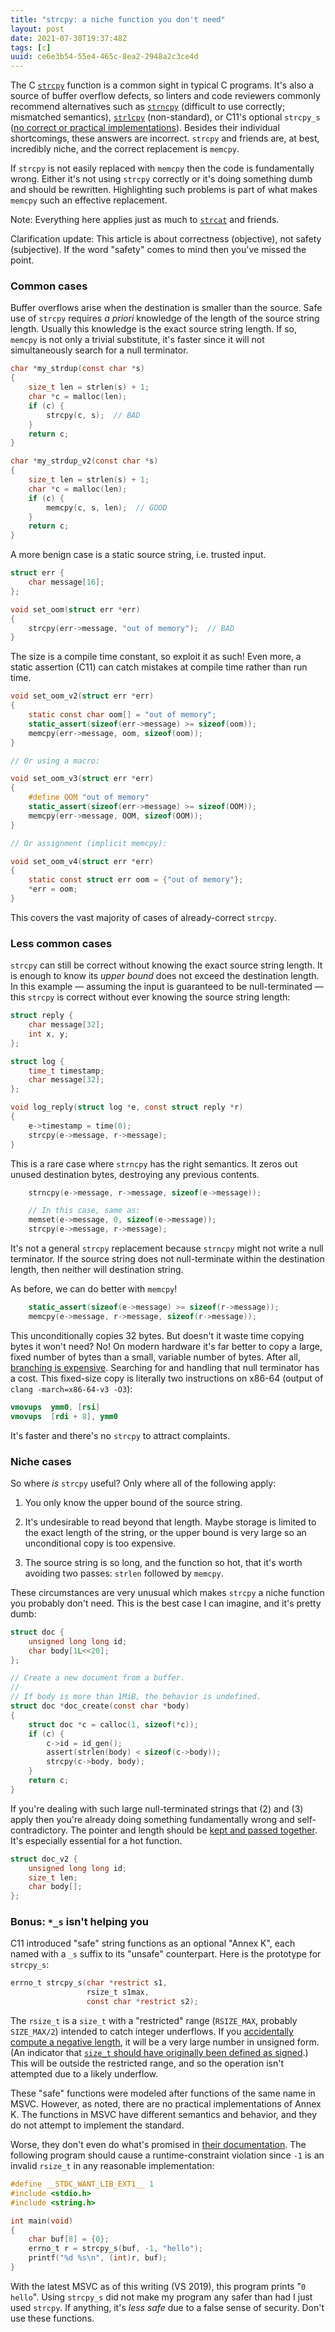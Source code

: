 ```yaml
---
title: "strcpy: a niche function you don't need"
layout: post
date: 2021-07-30T19:37:48Z
tags: [c]
uuid: ce6e3b54-55e4-465c-8ea2-2948a2c3ce4d
---
```


The C [`strcpy`][strcpy] function is a common sight in typical C programs.
It's also a source of buffer overflow defects, so linters and code
reviewers commonly recommend alternatives such as [`strncpy`][strncpy]
(difficult to use correctly; mismatched semantics), [`strlcpy`][strlcpy]
(non-standard), or C11's optional `strcpy_s` ([no correct or practical
implementations][rep]). Besides their individual shortcomings, these
answers are incorrect. `strcpy` and friends are, at best, incredibly
niche, and the correct replacement is `memcpy`.

If `strcpy` is not easily replaced with `memcpy` then the code is
fundamentally wrong. Either it's not using `strcpy` correctly or it's
doing something dumb and should be rewritten. Highlighting such problems
is part of what makes `memcpy` such an effective replacement.

Note: Everything here applies just as much to [`strcat`][strcat] and
friends.

Clarification update: This article is about correctness (objective), not
safety (subjective). If the word "safety" comes to mind then you've missed
the point.

### Common cases

Buffer overflows arise when the destination is smaller than the source.
Safe use of `strcpy` requires *a priori* knowledge of the length of the
source string length. Usually this knowledge is the exact source string
length. If so, `memcpy` is not only a trivial substitute, it's faster
since it will not simultaneously search for a null terminator.

```c
char *my_strdup(const char *s)
{
    size_t len = strlen(s) + 1;
    char *c = malloc(len);
    if (c) {
        strcpy(c, s);  // BAD
    }
    return c;
}

char *my_strdup_v2(const char *s)
{
    size_t len = strlen(s) + 1;
    char *c = malloc(len);
    if (c) {
        memcpy(c, s, len);  // GOOD
    }
    return c;
}
```

A more benign case is a static source string, i.e. trusted input.

```c
struct err {
    char message[16];
};

void set_oom(struct err *err)
{
    strcpy(err->message, "out of memory");  // BAD
}
```

The size is a compile time constant, so exploit it as such! Even more, a
static assertion (C11) can catch mistakes at compile time rather than run
time.

```c
void set_oom_v2(struct err *err)
{
    static const char oom[] = "out of memory";
    static_assert(sizeof(err->message) >= sizeof(oom));
    memcpy(err->message, oom, sizeof(oom));
}

// Or using a macro:

void set_oom_v3(struct err *err)
{
    #define OOM "out of memory"
    static_assert(sizeof(err->message) >= sizeof(OOM));
    memcpy(err->message, OOM, sizeof(OOM));
}

// Or assignment (implicit memcpy):

void set_oom_v4(struct err *err)
{
    static const struct err oom = {"out of memory"};
    *err = oom;
}
```

This covers the vast majority of cases of already-correct `strcpy`.

### Less common cases

`strcpy` can still be correct without knowing the exact source string
length. It is enough to know its *upper bound* does not exceed the
destination length. In this example — assuming the input is guaranteed to
be null-terminated — this `strcpy` is correct without ever knowing the
source string length:

```c
struct reply {
    char message[32];
    int x, y;
};

struct log {
    time_t timestamp;
    char message[32];
};

void log_reply(struct log *e, const struct reply *r)
{
    e->timestamp = time(0);
    strcpy(e->message, r->message);
}
```

This is a rare case where `strncpy` has the right semantics. It zeros out
unused destination bytes, destroying any previous contents.

```c
    strncpy(e->message, r->message, sizeof(e->message));

    // In this case, same as:
    memset(e->message, 0, sizeof(e->message));
    strcpy(e->message, r->message);
```

It's not a general `strcpy` replacement because `strncpy` might not write
a null terminator. If the source string does not null-terminate within the
destination length, then neither will destination string.

As before, we can do better with `memcpy`!

```c
    static_assert(sizeof(e->message) >= sizeof(r->message));
    memcpy(e->message, r->message, sizeof(r->message));
```

This unconditionally copies 32 bytes. But doesn't it waste time copying
bytes it won't need? No! On modern hardware it's far better to copy a
large, fixed number of bytes than a small, variable number of bytes. After
all, [branching is expensive][utf]. Searching for and handling that null
terminator has a cost. This fixed-size copy is literally two instructions
on x86-64 (output of `clang -march=x86-64-v3 -O3`):

```nasm
vmovups  ymm0, [rsi]
vmovups  [rdi + 8], ymm0
```

It's faster and there's no `strcpy` to attract complaints.

### Niche cases

So where *is* `strcpy` useful? Only where all of the following apply:

1. You only know the upper bound of the source string.

2. It's undesirable to read beyond that length. Maybe storage is limited
   to the exact length of the string, or the upper bound is very large so
   an unconditional copy is too expensive.

3. The source string is so long, and the function so hot, that it's worth
   avoiding two passes: `strlen` followed by `memcpy`.

These circumstances are very unusual which makes `strcpy` a niche function
you probably don't need. This is the best case I can imagine, and it's
pretty dumb:

```c
struct doc {
    unsigned long long id;
    char body[1L<<20];
};

// Create a new document from a buffer.
//
// If body is more than 1MiB, the behavior is undefined.
struct doc *doc_create(const char *body)
{
    struct doc *c = calloc(1, sizeof(*c));
    if (c) {
        c->id = id_gen();
        assert(strlen(body) < sizeof(c->body));
        strcpy(c->body, body);
    }
    return c;
}
```

If you're dealing with such large null-terminated strings that (2) and (3)
apply then you're already doing something fundamentally wrong and
self-contradictory. The pointer and length should be [kept and passed
together][fat]. It's especially essential for a hot function.

```c
struct doc_v2 {
    unsigned long long id;
    size_t len;
    char body[];
};
```

### Bonus: `*_s` isn't helping you

C11 introduced "safe" string functions as an optional "Annex K", each
named with a `_s` suffix to its "unsafe" counterpart. Here is the
prototype for `strcpy_s`:

```c
errno_t strcpy_s(char *restrict s1,
                 rsize_t s1max,
                 const char *restrict s2);
```

The `rsize_t` is a `size_t` with a "restricted" range (`RSIZE_MAX`,
probably `SIZE_MAX/2`) intended to catch integer underflows. If you
[accidentally compute a negative length][ovf], it will be a very large
number in unsigned form. (An indicator that [`size_t` should have
originally been defined as signed][signed].) This will be outside the
restricted range, and so the operation isn't attempted due to a likely
underflow.

These "safe" functions were modeled after functions of the same name in
MSVC. However, as noted, there are no practical implementations of Annex
K. The functions in MSVC have different semantics and behavior, and they
do not attempt to implement the standard.

Worse, they don't even do what's promised in [their documentation][ms].
The following program should cause a runtime-constraint violation since
`-1` is an invalid `rsize_t` in any reasonable implementation:

```c
#define __STDC_WANT_LIB_EXT1__ 1
#include <stdio.h>
#include <string.h>

int main(void)
{
    char buf[8] = {0};
    errno_t r = strcpy_s(buf, -1, "hello");
    printf("%d %s\n", (int)r, buf);
}
```

With the latest MSVC as of this writing (VS 2019), this program prints "`0
hello`". Using `strcpy_s` did not make my program any safer than had I
just used `strcpy`. If anything, it's *less safe* due to a false sense of
security. Don't use these functions.


[fat]: /blog/2019/06/30/
[ms]: https://docs.microsoft.com/en-us/cpp/c-runtime-library/reference/strcpy-s-wcscpy-s-mbscpy-s?view=msvc-160
[ovf]: /blog/2017/07/19/
[rep]: http://www.open-std.org/jtc1/sc22/wg14/www/docs/n1967.htm
[signed]: http://www.open-std.org/jtc1/sc22/wg21/docs/papers/2019/p1428r0.pdf
[strcat]: https://man7.org/linux/man-pages/man3/strcat.3.html
[strcpy]: https://man7.org/linux/man-pages/man3/strcpy.3.html
[strlcpy]: https://man.openbsd.org/strlcpy.3
[strncpy]: https://man7.org/linux/man-pages/man3/strncpy.3.html
[utf]: /blog/2017/10/06/
